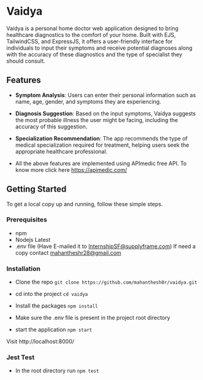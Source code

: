 # Vaidya

Vaidya is a personal home doctor web application designed to bring healthcare diagnostics to the comfort of your home. Built with EJS, TailwindCSS, and ExpressJS, it offers a user-friendly interface for individuals to input their symptoms and receive potential diagnoses along with the accuracy of these diagnostics and the type of specialist they should consult.

## Features

- **Symptom Analysis**: Users can enter their personal information such as name, age, gender, and symptoms they are experiencing.
- **Diagnosis Suggestion**: Based on the input symptoms, Vaidya suggests the most probable illness the user might be facing, including the accuracy of this suggestion.
- **Specialization Recommendation**: The app recommends the type of medical specialization required for treatment, helping users seek the appropriate healthcare professional.

- All the above features are implemented using APImedic free API. To know more click here https://apimedic.com/

## Getting Started

To get a local copy up and running, follow these simple steps.

### Prerequisites

- npm
- Nodejs Latest 
- .env file (Have E-mailed it to InternshipSF@supplyframe.com) If need a copy contact mahantheshr28@gmail.com

### Installation 

- Clone the repo
` git clone https://github.com/mahanthesh0r/vaidya.git `

- cd into the project 
` cd vaidya `

- Install the packages 
` npm install `

- Make sure the .env file is present in the project root directory

- start the application 
` npm start `

Visit http://localhost:8000/

### Jest Test 

- In the root directory run 
` npm test `

